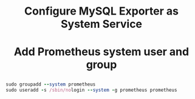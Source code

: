 # <p style="text-align: center;">Configure MySQL Exporter as System Service</p>


# <p style="text-align: center;">Add Prometheus system user and group</p>

```ruby
sudo groupadd --system prometheus 
sudo useradd -s /sbin/nologin --system -g prometheus prometheus
```
